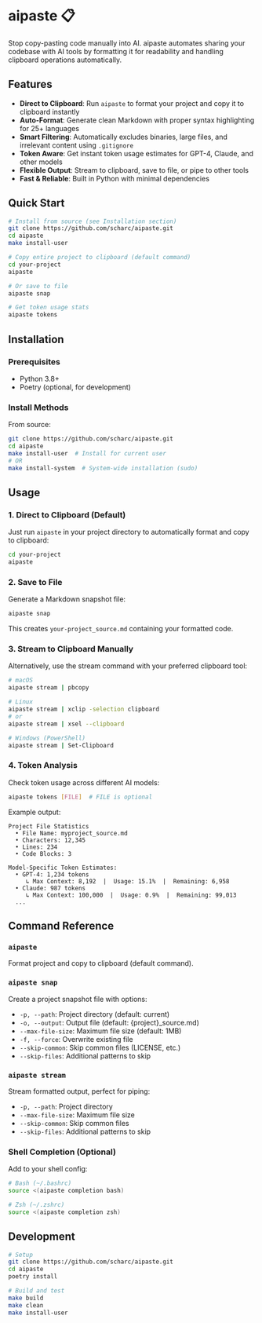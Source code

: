 # aipaste 📋

Stop copy-pasting code manually into AI. aipaste automates sharing your codebase with AI tools by formatting it for readability and handling clipboard operations automatically.

## Features

- **Direct to Clipboard**: Run `aipaste` to format your project and copy it to clipboard instantly
- **Auto-Format**: Generate clean Markdown with proper syntax highlighting for 25+ languages
- **Smart Filtering**: Automatically excludes binaries, large files, and irrelevant content using `.gitignore`
- **Token Aware**: Get instant token usage estimates for GPT-4, Claude, and other models
- **Flexible Output**: Stream to clipboard, save to file, or pipe to other tools
- **Fast & Reliable**: Built in Python with minimal dependencies

## Quick Start

```bash
# Install from source (see Installation section)
git clone https://github.com/scharc/aipaste.git
cd aipaste
make install-user

# Copy entire project to clipboard (default command)
cd your-project
aipaste

# Or save to file
aipaste snap

# Get token usage stats
aipaste tokens
```

## Installation

### Prerequisites
- Python 3.8+
- Poetry (optional, for development)

### Install Methods

From source:
```bash
git clone https://github.com/scharc/aipaste.git
cd aipaste
make install-user  # Install for current user
# OR
make install-system  # System-wide installation (sudo)
```

## Usage

### 1. Direct to Clipboard (Default)
Just run `aipaste` in your project directory to automatically format and copy to clipboard:
```bash
cd your-project
aipaste
```

### 2. Save to File
Generate a Markdown snapshot file:
```bash
aipaste snap
```
This creates `your-project_source.md` containing your formatted code.

### 3. Stream to Clipboard Manually
Alternatively, use the stream command with your preferred clipboard tool:
```bash
# macOS
aipaste stream | pbcopy

# Linux
aipaste stream | xclip -selection clipboard
# or
aipaste stream | xsel --clipboard

# Windows (PowerShell)
aipaste stream | Set-Clipboard
```

### 4. Token Analysis
Check token usage across different AI models:
```bash
aipaste tokens [FILE]  # FILE is optional
```

Example output:
```
Project File Statistics
  • File Name: myproject_source.md
  • Characters: 12,345
  • Lines: 234
  • Code Blocks: 3

Model-Specific Token Estimates:
  • GPT-4: 1,234 tokens
     ↳ Max Context: 8,192  |  Usage: 15.1%  |  Remaining: 6,958
  • Claude: 987 tokens
     ↳ Max Context: 100,000  |  Usage: 0.9%  |  Remaining: 99,013
  ...
```

## Command Reference

### `aipaste`
Format project and copy to clipboard (default command).

### `aipaste snap`
Create a project snapshot file with options:
- `-p, --path`: Project directory (default: current)
- `-o, --output`: Output file (default: {project}_source.md)
- `--max-file-size`: Maximum file size (default: 1MB)
- `-f, --force`: Overwrite existing file
- `--skip-common`: Skip common files (LICENSE, etc.)
- `--skip-files`: Additional patterns to skip

### `aipaste stream`
Stream formatted output, perfect for piping:
- `-p, --path`: Project directory
- `--max-file-size`: Maximum file size
- `--skip-common`: Skip common files
- `--skip-files`: Additional patterns to skip

### Shell Completion (Optional)

Add to your shell config:
```bash
# Bash (~/.bashrc)
source <(aipaste completion bash)

# Zsh (~/.zshrc)
source <(aipaste completion zsh)
```

## Development

```bash
# Setup
git clone https://github.com/scharc/aipaste.git
cd aipaste
poetry install

# Build and test
make build
make clean
make install-user
```

